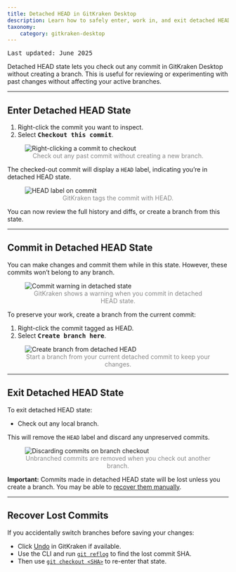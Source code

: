 ```yaml
---
title: Detached HEAD in GitKraken Desktop
description: Learn how to safely enter, work in, and exit detached HEAD state in GitKraken Desktop. Includes recovery tips and commit preservation.
taxonomy:
    category: gitkraken-desktop
---
```


<kbd>Last updated: June 2025</kbd>

Detached HEAD state lets you check out any commit in GitKraken Desktop without creating a branch. This is useful for reviewing or experimenting with past changes without affecting your active branches.

***

## Enter Detached HEAD State

1. Right-click the commit you want to inspect.
2. Select <kbd><strong>Checkout this commit</strong></kbd>.

<figure class='figure center'>
  <img src='/wp-content/uploads/checkout-commit-2025.png' class="help-center-img img-bordered" alt="Right-clicking a commit to checkout">
  <figcaption style="text-align: center; color: #888;">Check out any past commit without creating a new branch.</figcaption>
</figure>

The checked-out commit will display a `HEAD` label, indicating you’re in detached HEAD state.

<figure class='figure center'>
  <img src='/wp-content/uploads/HEAD-2025.png' class="help-center-img img-bordered" alt="HEAD label on commit">
  <figcaption style="text-align: center; color: #888;">GitKraken tags the commit with HEAD.</figcaption>
</figure>

You can now review the full history and diffs, or create a branch from this state.

***

## Commit in Detached HEAD State

You can make changes and commit them while in this state. However, these commits won’t belong to any branch.

<figure class='figure center'>
  <img src='/wp-content/uploads/editing-detachedly-2025.png' class="help-center-img img-bordered" alt="Commit warning in detached state">
  <figcaption style="text-align: center; color: #888;">GitKraken shows a warning when you commit in detached HEAD state.</figcaption>
</figure>

To preserve your work, create a branch from the current commit:

1. Right-click the commit tagged as HEAD.
2. Select <kbd><strong>Create branch here</strong></kbd>.

<figure class='figure center'>
  <img src='/wp-content/uploads/create-branch-from-HEAD-2025.png' class="help-center-img img-bordered" alt="Create branch from detached HEAD">
  <figcaption style="text-align: center; color: #888;">Start a branch from your current detached commit to keep your changes.</figcaption>
</figure>

***

## Exit Detached HEAD State

To exit detached HEAD state:

- Check out any local branch.

This will remove the `HEAD` label and discard any unpreserved commits.

<figure class='figure center'>
  <img src='/wp-content/uploads/discard-commits.gif' class="help-center-img img-bordered" alt="Discarding commits on branch checkout">
  <figcaption style="text-align: center; color: #888;">Unbranched commits are removed when you check out another branch.</figcaption>
</figure>

<div class='callout callout--danger'>
  <p><strong>Important:</strong> Commits made in detached HEAD state will be lost unless you create a branch. You may be able to <a href='https://help.gitkraken.com/gitkraken-desktop/detached-head-state/#recovering-lost-commits'>recover them manually</a>.</p>
</div>

***

## Recover Lost Commits

If you accidentally switch branches before saving your changes:

- Click <a href="https://support.gitkraken.com/working-with-commits/undo-and-redo/">Undo</a> in GitKraken if available.
- Use the CLI and run [`git reflog`](https://git-scm.com/docs/git-reflog) to find the lost commit SHA.
- Then use [`git checkout <SHA>`](https://git-scm.com/docs/git-checkout) to re-enter that state.
